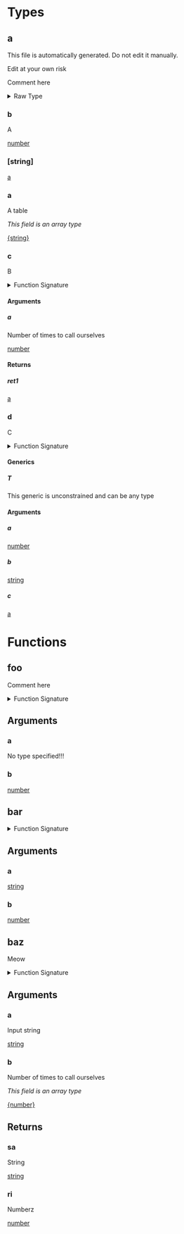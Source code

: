 <div id="Types"></div>

# Types

<div id="a"></div>

## a

This file is automatically generated. Do not edit it manually.

Edit at your own risk

Comment here

<details>
<summary>Raw Type</summary>

```luau
--!strict
--- This file is automatically generated. Do not edit it manually.
--- Edit at your own risk
--Comment here
type a = {
	--- A
	b: number,

	--- B
	---
	--- @field a Number of times to call ourselves
	c: (self: a, a: number) -> a,

	[string]: a,

	--- C
	d: <T>(self: a, a: number, b: string, c: a) -> (),

	--- A table
	a: {string}
}
```

</details>

<div id="b"></div>

### b

A

[number](#number)

<div id="[string]"></div>

### [string]

[a](#a)

<div id="a"></div>

### a

A table

*This field is an array type*

[{string}](#string)

<div id="c"></div>

### c

B



<details>
<summary>Function Signature</summary>

```luau
--- B
---
--- @field a Number of times to call ourselves
c: (self: a, a: number) -> a
```

</details>

<div id="Arguments"></div>

#### Arguments

<div id="a"></div>

##### a

Number of times to call ourselves

[number](#number)

<div id="Returns"></div>

#### Returns

<div id="ret1"></div>

##### ret1

[a](#a)<div id="d"></div>

### d

C

<details>
<summary>Function Signature</summary>

```luau
--- C
d: <T>(self: a, a: number, b: string, c: a) -> ()
```

</details>

<div id="Generics"></div>

#### Generics

<div id="T"></div>

##### T

This generic is unconstrained and can be any type

<div id="Arguments"></div>

#### Arguments

<div id="a"></div>

##### a

[number](#number)

<div id="b"></div>

##### b

[string](#string)

<div id="c"></div>

##### c

[a](#a)

<div id="Functions"></div>

# Functions

<div id="foo"></div>

## foo

Comment here

<details>
<summary>Function Signature</summary>

```luau
--Comment here
function foo(a, b: number) end
```

</details>

<div id="Arguments"></div>

## Arguments

<div id="a"></div>

### a

No type specified!!!

<div id="b"></div>

### b

[number](#number)

<div id="bar"></div>

## bar

<details>
<summary>Function Signature</summary>

```luau
function bar(a: string, b: number) end
```

</details>

<div id="Arguments"></div>

## Arguments

<div id="a"></div>

### a

[string](#string)

<div id="b"></div>

### b

[number](#number)

<div id="baz"></div>

## baz

Meow

<details>
<summary>Function Signature</summary>

```luau
-- Meow
---@field a Input string
---@field b Number of times to call ourselves
---@returns 1 sa String
---@returns 2 ri Numberz
function baz(a: string, b: {number}) -> (string, number) end
```

</details>

<div id="Arguments"></div>

## Arguments

<div id="a"></div>

### a

Input string

[string](#string)

<div id="b"></div>

### b

Number of times to call ourselves

*This field is an array type*

[{number}](#number)

<div id="Returns"></div>

## Returns

<div id="sa"></div>

### sa

String

[string](#string)

<div id="ri"></div>

### ri

Numberz

[number](#number)

